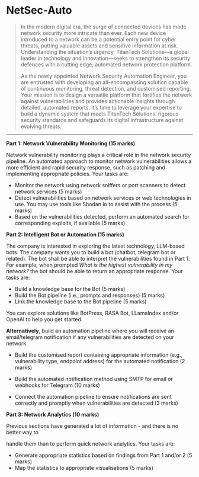 # NetSec-Auto

> In the modern digital era, the surge of connected devices has made network security more intricate than ever. Each new device introduced to a network can be a potential entry point for cyber threats, putting valuable assets and sensitive information at risk. Understanding the situation’s urgency, TitanTech Solutions—a global leader in technology and innovation—seeks to strengthen its security defences with a cutting edge, automated network protection platform.
>
> As the newly appointed Network Security Automation Engineer, you are entrusted with developing an all-encompassing solution capable of continuous monitoring, threat detection, and customised reporting. Your mission is to design a versatile platform that fortifies the network against vulnerabilities and provides actionable insights through detailed, automated reports. It’s time to leverage your expertise to build a dynamic system that meets TitanTech Solutions’ rigorous security standards and safeguards its digital infrastructure against evolving threats.

------



**Part 1: Network Vulnerability Monitoring (15 marks)**

Network vulnerability monitoring plays a critical role in the network security pipeline. An automated approach to monitor network vulnerabilities allows a more efficient and rapid security response, such as patching and implementing appropriate policies. Your tasks are:

* Monitor the network using network sniffers or port scanners to detect network services (5 marks)
* Detect vulnerabilities based on network services or web technologies in use. You may use tools like Shodan.io to assist with the process (5 marks)
*  Based on the vulnerabilities detected, perform an automated search for corresponding exploits, if available (5 marks)



**Part 2: Intelligent Bot or Automation (15 marks)**

The company is interested in exploring the latest technology, LLM-based bots. The company wants you to build a bot (chatbot, telegram bot or related). The bot shall be able to interpret the vulnerabilities found in Part 1. For example, when prompted *What* *is the highest vulnerability in my network?* the bot should be able to return an appropriate response. Your tasks are:

* Build a knowledge base for the Bot (5 marks)
* Build the Bot pipeline (i.e., prompts and responses) (5 marks)
*  Link the knowledge base to the Bot pipeline (5 marks)

You can explore solutions like BotPress, RASA Bot, LLamaIndex and/or OpenAI to help you get started.

**Alternatively**, build an automation pipeline where you will receive an email/telegram notification if any vulnerabilities are detected on your network.

* Build the customised report containing appropriate information (e.g., vulnerability type, endpoint address) for the automated notification (2 marks)

* Build the automated notification method using SMTP for email or webhooks for Telegram (10 marks)

* Connect the automation pipeline to ensure notifications are sent correctly and promptly when vulnerabilities are detected (3 marks)

  

**Part 3: Network Analytics (10 marks)**

Previous sections have generated a lot of information - and there is no better way to 

handle them than to perform quick network analytics. Your tasks are:

* Generate appropriate statistics based on findings from Part 1 and/or 2 (5 marks)
*  Map the statistics to appropriate visualisations (5 marks)